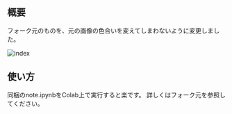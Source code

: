 ## 概要
フォーク元のものを、元の画像の色合いを変えてしまわないように変更しました。

![index](https://user-images.githubusercontent.com/34152069/138073985-19576fa2-645c-4aa7-96c5-da59a7728208.png)

##  使い方
同梱のnote.ipynbをColab上で実行すると楽です。
詳しくはフォーク元を参照してください。
